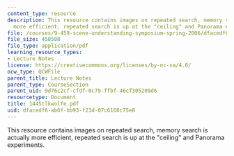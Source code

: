 ```yaml
---
content_type: resource
description: This resource contains images on repeated search, memory search is actually
  more efficient, repeated search is up at the "ceiling" and Panorama experiments.
file: /courses/9-459-scene-understanding-symposium-spring-2006/dfacedf6ab6fbb93f23d07c6168c75e8_1445tlkwolfe.pdf
file_size: 458508
file_type: application/pdf
learning_resource_types:
- Lecture Notes
license: https://creativecommons.org/licenses/by-nc-sa/4.0/
ocw_type: OCWFile
parent_title: Lecture Notes
parent_type: CourseSection
parent_uid: 9d76c2cf-cfdf-0c79-ffbf-46cf305209d6
resourcetype: Document
title: 1445tlkwolfe.pdf
uid: dfacedf6-ab6f-bb93-f23d-07c6168c75e8
---
```

This resource contains images on repeated search, memory search is actually more efficient, repeated search is up at the "ceiling" and Panorama experiments.